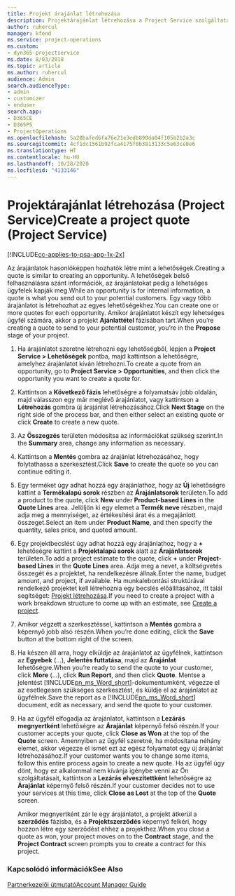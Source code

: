 ```yaml
---
title: Projekt árajánlat létrehozása
description: Projektárajánlat létrehozása a Project Service szolgáltatásban
author: ruhercul
manager: kfend
ms.service: project-operations
ms.custom:
- dyn365-projectservice
ms.date: 8/03/2018
ms.topic: article
ms.author: ruhercul
audience: Admin
search.audienceType:
- admin
- customizer
- enduser
search.app:
- D365CE
- D365PS
- ProjectOperations
ms.openlocfilehash: 5a28bafed6fa76e21e3edb890da04f105b2b2a3c
ms.sourcegitcommit: 4cf1dc1561b92fca4175f0b3813133c5e63ce8e6
ms.translationtype: HT
ms.contentlocale: hu-HU
ms.lasthandoff: 10/28/2020
ms.locfileid: "4133146"
---
```

# <a name="create-a-project-quote-project-service"></a><span data-ttu-id="dbc05-103">Projektárajánlat létrehozása (Project Service)</span><span class="sxs-lookup"><span data-stu-id="dbc05-103">Create a project quote (Project Service)</span></span>

[!INCLUDE[cc-applies-to-psa-app-1x-2x](../includes/cc-applies-to-psa-app-1x-2x.md)]

<span data-ttu-id="dbc05-104">Az árajánlatok hasonlóképpen hozhatók létre mint a lehetőségek.</span><span class="sxs-lookup"><span data-stu-id="dbc05-104">Creating a quote is similar to creating an opportunity.</span></span> <span data-ttu-id="dbc05-105">A lehetőségek belső felhasználásra szánt információk, az árajánlatokat pedig a lehetséges ügyfelek kapják meg.</span><span class="sxs-lookup"><span data-stu-id="dbc05-105">While an opportunity is for internal information, a quote is what you send out to your potential customers.</span></span> <span data-ttu-id="dbc05-106">Egy vagy több árajánlatot is létrehozhat az egyes lehetőségekhez.</span><span class="sxs-lookup"><span data-stu-id="dbc05-106">You can create one or more quotes for each opportunity.</span></span> <span data-ttu-id="dbc05-107">Amikor árajánlatot készít egy lehetséges ügyfél számára, akkor a projekt **Ajánlattétel** fázisában tart.</span><span class="sxs-lookup"><span data-stu-id="dbc05-107">When you’re creating a quote to send to your potential customer, you’re in the **Propose** stage of your project.</span></span>  
  
1. <span data-ttu-id="dbc05-108">Ha árajánlatot szeretne létrehozni egy lehetőségből, lépjen a **Project Service > Lehetőségek** pontba, majd kattintson a lehetőségre, amelyhez árajánlatot kíván létrehozni.</span><span class="sxs-lookup"><span data-stu-id="dbc05-108">To create a quote from an opportunity, go to **Project Service > Opportunities**, and then click the opportunity you want to create a quote for.</span></span>  
  
2. <span data-ttu-id="dbc05-109">Kattintson a **Következő fázis** lehetőségre a folyamatsáv jobb oldalán, majd válasszon egy már meglévő árajánlatot, vagy kattintson a **Létrehozás** gombra új árajánlat létrehozásához.</span><span class="sxs-lookup"><span data-stu-id="dbc05-109">Click **Next Stage** on the right side of the process bar, and then either select an existing quote or click **Create** to create a new quote.</span></span>  
  
3. <span data-ttu-id="dbc05-110">Az **Összegzés** területen módosítsa az információkat szükség szerint.</span><span class="sxs-lookup"><span data-stu-id="dbc05-110">In the **Summary** area, change any information as necessary.</span></span>  
  
4. <span data-ttu-id="dbc05-111">Kattintson a **Mentés** gombra az árajánlat létrehozásához, hogy folytathassa a szerkesztést.</span><span class="sxs-lookup"><span data-stu-id="dbc05-111">Click **Save** to create the quote so you can continue editing it.</span></span>  
  
5. <span data-ttu-id="dbc05-112">Egy terméket úgy adhat hozzá egy árajánlathoz, hogy az **Új** lehetőségre kattint a **Termékalapú sorok** részben az **Árajánlatsorok** területen.</span><span class="sxs-lookup"><span data-stu-id="dbc05-112">To add a product to the quote, click **New** under **Product-based Lines** in the **Quote Lines** area.</span></span> <span data-ttu-id="dbc05-113">Jelöljön ki egy elemet a **Termék neve** részben, majd adja meg a mennyiséget, az értékesítési árat és a megajánlott összeget.</span><span class="sxs-lookup"><span data-stu-id="dbc05-113">Select an item under **Product Name**, and then specify the quantity, sales price, and quoted amount.</span></span>  
  
6. <span data-ttu-id="dbc05-114">Egy projektbecslést úgy adhat hozzá egy árajánlathoz, hogy a **+** lehetőségre kattint a **Projektalapú sorok** alatt az **Árajánlatsorok** területen.</span><span class="sxs-lookup"><span data-stu-id="dbc05-114">To add a project estimate to the quote, click **+** under **Project-based Lines** in the **Quote Lines** area.</span></span> <span data-ttu-id="dbc05-115">Adja meg a nevet, a költségvetés összegét és a projektet, ha rendelkezésre állnak.</span><span class="sxs-lookup"><span data-stu-id="dbc05-115">Enter the name, budget amount, and project, if available.</span></span> <span data-ttu-id="dbc05-116">Ha munkalebontási struktúrával rendelkező projektet kell létrehoznia egy becslés előállításához, itt talál segítséget: [Projekt létrehozása](../psa/create-project.md).</span><span class="sxs-lookup"><span data-stu-id="dbc05-116">If you need to create a project with a work breakdown structure to come up with an estimate, see [Create a project](../psa/create-project.md).</span></span>  
  
7. <span data-ttu-id="dbc05-117">Amikor végzett a szerkesztéssel, kattintson a **Mentés** gombra a képernyő jobb alsó részén.</span><span class="sxs-lookup"><span data-stu-id="dbc05-117">When you’re done editing, click the **Save** button at the bottom right of the screen.</span></span>  
  
8. <span data-ttu-id="dbc05-118">Ha készen áll arra, hogy elküldje az árajánlatot az ügyfélnek, kattintson az **Egyebek** (...), **Jelentés futtatása**, majd az **Árajánlat** lehetőségre.</span><span class="sxs-lookup"><span data-stu-id="dbc05-118">When you’re ready to send the quote to your customer, click **More** (…), click **Run Report**, and then click **Quote**.</span></span> <span data-ttu-id="dbc05-119">Mentse a jelentést [!INCLUDE[pn_ms_Word_short](../includes/pn-ms-word-short.md)]-dokumentumként, végezze el az esetlegesen szükséges szerkesztést, és küldje el az árajánlatot az ügyfélnek.</span><span class="sxs-lookup"><span data-stu-id="dbc05-119">Save the report as a [!INCLUDE[pn_ms_Word_short](../includes/pn-ms-word-short.md)] document, edit as necessary, and send the quote to your customer.</span></span>  
  
9. <span data-ttu-id="dbc05-120">Ha az ügyfél elfogadja az árajánlatot, kattintson a **Lezárás megnyertként** lehetőségre az **Árajánlat** képernyő felső részén.</span><span class="sxs-lookup"><span data-stu-id="dbc05-120">If your customer accepts your quote, click **Close as Won** at the top of the **Quote** screen.</span></span> <span data-ttu-id="dbc05-121">Amennyiben az ügyfél szeretné, ha módosítana néhány elemet, akkor végezze el ismét ezt az egész folyamatot egy új árajánlat létrehozásához.</span><span class="sxs-lookup"><span data-stu-id="dbc05-121">If your customer wants you to change some items, follow this entire process again to create a new quote.</span></span> <span data-ttu-id="dbc05-122">Ha az ügyfél úgy dönt, hogy ez alkalommal nem kívánja igénybe venni az Ön szolgáltatásait, kattintson a **Lezárás elveszítettként** lehetőségre az **Árajánlat** képernyő felső részén.</span><span class="sxs-lookup"><span data-stu-id="dbc05-122">If your customer decides not to use your services at this time, click **Close as Lost** at the top of the **Quote** screen.</span></span>  
  
   <span data-ttu-id="dbc05-123">Amikor megnyertként zár le egy árajánlatot, a projekt átkerül a **szerződés** fázisba, és a **Projektszerződés** képernyő felkéri, hogy hozzon létre egy szerződést ehhez a projekthez.</span><span class="sxs-lookup"><span data-stu-id="dbc05-123">When you close a quote as won, your project moves on to the **Contract** stage, and the **Project Contract** screen prompts you to create a contract for this project.</span></span>  
  
### <a name="see-also"></a><span data-ttu-id="dbc05-124">Kapcsolódó információk</span><span class="sxs-lookup"><span data-stu-id="dbc05-124">See Also</span></span>  
 [<span data-ttu-id="dbc05-125">Partnerkezelői útmutató</span><span class="sxs-lookup"><span data-stu-id="dbc05-125">Account Manager Guide</span></span>](../psa/account-manager-guide.md)
